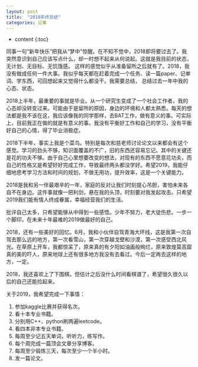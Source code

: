 ```yaml
---
layout: post
title:  "2018年终总结"
categories: 记事
---
```


* content
{:toc}





同事一句“新年快乐”把我从“梦中”惊醒。在不知不觉中，2018即将要过去了。我突然意识到自己应该写点什么，却一时想不起来从何说起。这就是我目前的状态，无计划、无目标、无饥饿感。
这样的感觉似乎从准备留所之后就有了。2018，我没有做成任何一件大事。我似乎每天都在赶着完成一个任务、读一篇paper、记单词、学东西，可回想起来又觉得什么都没干。我需要总结，
总结过去一年中我的心态、状态。

2018上半年，最重要的事就是毕业。从一个研究生变成了一个社会工作者，我的心态却没转变过来。可能由于是留所的原因，身边的环境和人都太熟悉。每天的想法都是我不该在这，我应该像我的同学那样，去BAT工作，做有意义的事。可实际上，目前我正在做的就是有意义的事。我没有平衡好工作和自己的学习，没有平衡好自己的心情，得了毕业消极症。

2018下半年，事实上我是个菜鸟。特别是每次和慈老师讨论论文以来都会有这个感觉。学习的劲头不够，知识面覆盖的不广，旧的东西还容易忘记。其中的关键还是花的功夫不够。由于自己心里想要改变的想法，对现有的东西不愿意花功夫，而自己的性格又是希望好好完成工作，导致最终两头都没学好。希望2019，我能仔细地思考学习方法和时间的规划，不做无用功，提升效率，这是一个关键能力。

2018是我和另一伴最艰辛的一年，家庭的反对让我们时刻提心吊胆，害怕未来各自不在身边。这件事就像一把利剑，悬在我的头顶，时刻要对我发起攻击。只希望2019我们能有情人终成眷属，幸福经营我们的生活。

批评自己太多，只希望能够从中得到一些感悟。少年不努力，老大徒伤悲。一步一个脚印，在未来十年最难的2019做最好的自己。

2018，还有一些美好的回忆。6月，我和小伙伴自驾青海大环线，这是我第一次自驾去那么远的地方，第一次看雪山，第一次穿越戈壁和沙漠，第一次感受西北风光。在草原上开车，我都惊呆了，原来真的有夕阳如油画般绚烂，原来敦煌莫高窟真的美的吓人，原来地球上还有很多地方我没有去看过。今后一定再去这样的地方，一定。

2018，我还喜欢上了下围棋。但估计之后没什么时间看棋谱了，希望很久很久以后的自己还能捡起来。

关于2019，我希望完成一下事情：

1. 参加kaggle比赛并获得名次。
2. 看十本专业书籍。
3. 分别用C++、python刷两遍leetcode。
4. 看四本非本专业书籍。
5. 每周至少记五天单词，听听力，练写作。
6. 每个周完成一篇顶会文章分享博客。
7. 每周至少锻炼三天，每次至少一个半小时。
8. 发一篇论文。

